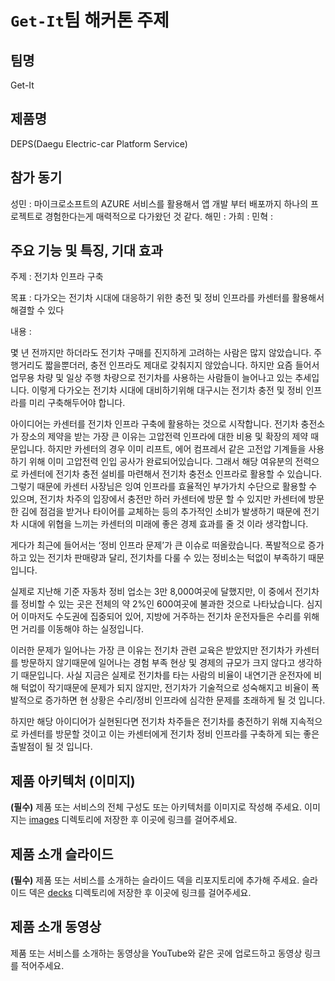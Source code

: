 # `Get-It`팀 해커톤 주제

## 팀명

Get-It

## 제품명

DEPS(Daegu Electric-car Platform Service)

## 참가 동기

성민 : 마이크로소프트의 AZURE 서비스를 활용해서 앱 개발 부터 배포까지 하나의 프로젝트로 경험한다는게 매력적으로 다가왔던 것 같다.
해민 :
가희 :
민혁 :

## 주요 기능 및 특징, 기대 효과

주제 : 전기차 인프라 구축

목표 : 다가오는 전기차 시대에 대응하기 위한 충전 및 정비 인프라를 카센터를 활용해서 해결할 수 있다

내용 : 

몇 년 전까지만 하더라도 전기차 구매를 진지하게 고려하는 사람은 많지 않았습니다. 주행거리도 짧을뿐더러, 충전 인프라도 제대로 갖춰지지 않았습니다. 하지만 요즘 들어서 업무용 차량 및 일상 주행 차량으로 전기차를 사용하는 사람들이 늘어나고 있는 추세입니다. 이렇게 다가오는 전기차 시대에 대비하기위해 대구시는 전기차 충전 및 정비 인프라를 미리 구축해두어야 합니다.

아이디어는 카센터를 전기차 인프라 구축에 활용하는 것으로 시작합니다. 전기차 충전소가 장소의 제약을 받는 가장 큰 이유는 고압전력 인프라에 대한 비용 및 확장의 제약 때문입니다. 하지만 카센터의 경우 이미 리프트, 에어 컴프레서 같은 고전압 기계들을 사용하기 위해 이미 고압전력 인입 공사가 완료되어있습니다. 그래서 해당 여유분의 전력으로 카센터에 전기차 충전 설비를 마련해서 전기차 충전소 인프라로 활용할 수 있습니다. 그렇기 때문에 카센터 사장님은 잉여 인프라를 효율적인 부가가치 수단으로 활용할 수 있으며,  전기차 차주의 입장에서 충전만 하러 카센터에 방문 할 수 있지만 카센터에 방문한 김에 점검을 받거나 타이어를 교체하는 등의 추가적인 소비가 발생하기 때문에 전기차 시대에 위협을 느끼는 카센터의 미래에 좋은 경제 효과를 줄 것 이라 생각합니다.

 

게다가 최근에 들어서는 ‘정비 인프라 문제’가 큰 이슈로 떠올랐습니다. 폭발적으로 증가하고 있는 전기차 판매량과 달리, 전기차를 다룰 수 있는 정비소는 턱없이 부족하기 때문입니다.

실제로 지난해 기준 자동차 정비 업소는 3만 8,000여곳에 달했지만, 이 중에서 전기차를 정비할 수 있는 곳은 전체의 약 2%인 600여곳에 불과한 것으로 나타났습니다. 심지어 이마저도 수도권에 집중되어 있어, 지방에 거주하는 전기차 운전자들은 수리를 위해 먼 거리를 이동해야 하는 실정입니다.

이러한 문제가 일어나는 가장 큰 이유는 전기차 관련 교육은 받았지만 전기차가 카센터를 방문하지 않기때문에 일어나는 경험 부족 현상 및 경제의 규모가 크지 않다고 생각하기 때문입니다. 사실 지금은 실제로 전기차를 타는 사람의 비율이 내연기관 운전자에 비해 턱없이 작기때문에 문제가 되지 않지만, 전기차가 기술적으로 성숙해지고 비율이 폭발적으로 증가하면 현 상황은 수리/정비 인프라에 심각한 문제를 초래하게 될 것 입니다.

하지만 해당 아이디어가 실현된다면 전기차 차주들은 전기차를 충전하기 위해 지속적으로 카센터를 방문할 것이고 이는 카센터에게 전기차 정비 인프라를 구축하게 되는 좋은 출발점이 될 것 입니다.

## 제품 아키텍처 (이미지)

**(필수)** 제품 또는 서비스의 전체 구성도 또는 아키텍처를 이미지로 작성해 주세요. 이미지는 [images](./images) 디렉토리에 저장한 후 이곳에 링크를 걸어주세요.

## 제품 소개 슬라이드

**(필수)** 제품 또는 서비스를 소개하는 슬라이드 덱을 리포지토리에 추가해 주세요. 슬라이드 덱은 [decks](./decks) 디렉토리에 저장한 후 이곳에 링크를 걸어주세요.

## 제품 소개 동영상

제품 또는 서비스를 소개하는 동영상을 YouTube와 같은 곳에 업로드하고 동영상 링크를 적어주세요.
